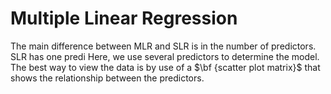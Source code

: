 # Multiple Linear Regression
The main difference between MLR and SLR is in the number of predictors. SLR has one predi
Here, we use several predictors to determine the model. The best way to view the data is by use of a $\bf {scatter plot matrix}$ that shows the relationship between the predictors.
<!--stackedit_data:
eyJoaXN0b3J5IjpbLTE3MzkyNTcwMzIsNTcwNTI1NzM0LC05Nj
E4OTc4M119
-->
